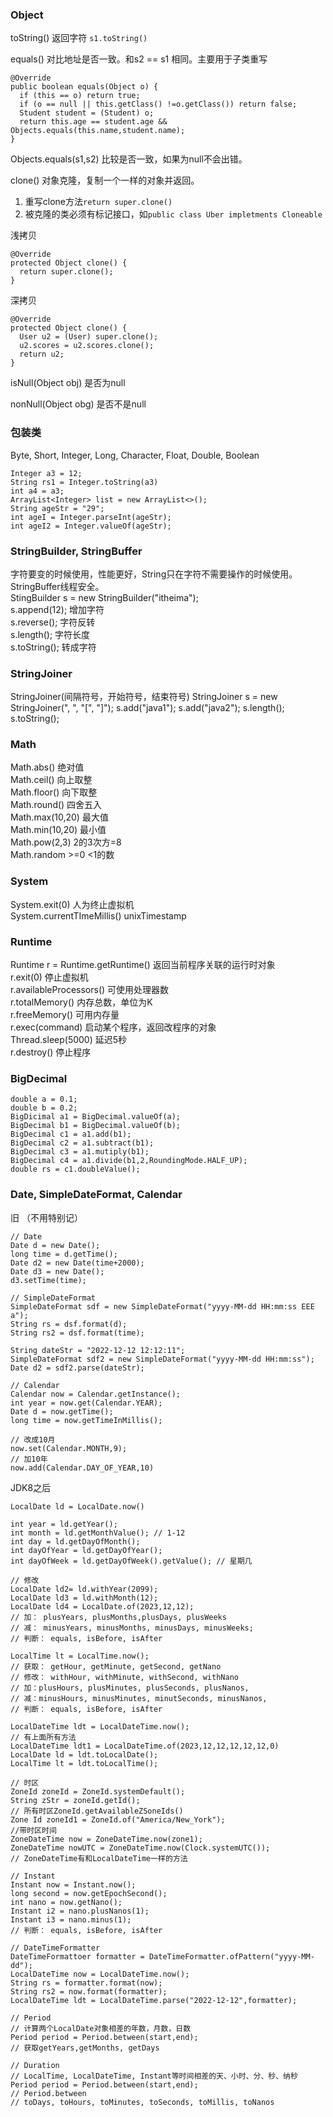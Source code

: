 ### Object

toString() 返回字符 `s1.toString()`

equals() 对比地址是否一致。和s2 == s1 相同。主要用于子类重写
```
@Override
public boolean equals(Object o) {
  if (this == o) return true;
  if (o == null || this.getClass() !=o.getClass()) return false;
  Student student = (Student) o;
  return this.age == student.age && Objects.equals(this.name,student.name);
}
```

Objects.equals(s1,s2) 比较是否一致，如果为null不会出错。

clone() 对象克隆，复制一个一样的对象并返回。

1. 重写clone方法`return super.clone()`  
2. 被克隆的类必须有标记接口，如`public class Uber impletments Cloneable`

浅拷贝
```
@Override
protected Object clone() {
  return super.clone();
}
```
深拷贝
```
@Override
protected Object clone() {
  User u2 = (User) super.clone();
  u2.scores = u2.scores.clone();
  return u2;
}
```

isNull(Object obj) 是否为null

nonNull(Object obg) 是否不是null

### 包装类
Byte, Short, Integer, Long, Character, Float, Double, Boolean
```
Integer a3 = 12;
String rs1 = Integer.toString(a3)
int a4 = a3;
ArrayList<Integer> list = new ArrayList<>();
String ageStr = "29";
int ageI = Integer.parseInt(ageStr);
int ageI2 = Integer.valueOf(ageStr);
```

### StringBuilder, StringBuffer
字符要变的时候使用，性能更好，String只在字符不需要操作的时候使用。 
StringBuffer线程安全。  
StingBuilder s = new StringBuilder("itheima");  
s.append(12); 增加字符  
s.reverse(); 字符反转  
s.length(); 字符长度  
s.toString(); 转成字符  

### StringJoiner
StringJoiner(间隔符号，开始符号，结束符号)
StringJoiner s = new StringJoiner(", ", "[", "]");
s.add("java1");
s.add("java2");
s.length();
s.toString();

### Math
Math.abs() 绝对值  
Math.ceil() 向上取整  
Math.floor() 向下取整  
Math.round() 四舍五入  
Math.max(10,20) 最大值  
Math.min(10,20) 最小值  
Math.pow(2,3) 2的3次方=8  
Math.random >=0 <1的数

### System
System.exit(0) 人为终止虚拟机  
System.currentTImeMillis() unixTimestamp  

### Runtime
Runtime r = Runtime.getRuntime() 返回当前程序关联的运行时对象  
r.exit(0) 停止虚拟机  
r.availableProcessors() 可使用处理器数  
r.totalMemory() 内存总数，单位为K  
r.freeMemory() 可用内存量  
r.exec(command) 启动某个程序，返回改程序的对象  
Thread.sleep(5000) 延迟5秒  
r.destroy() 停止程序  

### BigDecimal
```
double a = 0.1;
double b = 0.2;
BigDicimal a1 = BigDecimal.valueOf(a);
BigDecimal b1 = BigDecimal.valueOf(b);
BigDecimal c1 = a1.add(b1);
BigDecimal c2 = a1.subtract(b1);
BigDecimal c3 = a1.mutiply(b1);
BigDecimal c4 = a1.divide(b1,2,RoundingMode.HALF_UP);
double rs = c1.doubleValue();
```
### Date, SimpleDateFormat, Calendar
旧 （不用特别记）
```
// Date
Date d = new Date();  
long time = d.getTime();
Date d2 = new Date(time+2000);
Date d3 = new Date();
d3.setTime(time);

// SimpleDateFormat
SimpleDateFormat sdf = new SimpleDateFormat("yyyy-MM-dd HH:mm:ss EEE a");
String rs = dsf.format(d);
String rs2 = dsf.format(time);

String dateStr = "2022-12-12 12:12:11";
SimpleDateFormat sdf2 = new SimpleDateFormat("yyyy-MM-dd HH:mm:ss");
Date d2 = sdf2.parse(dateStr);

// Calendar
Calendar now = Calendar.getInstance();
int year = now.get(Calendar.YEAR);
Date d = now.getTime();
long time = now.getTimeInMillis();

// 改成10月
now.set(Calendar.MONTH,9);
// 加10年
now.add(Calendar.DAY_OF_YEAR,10)

```
JDK8之后
```
LocalDate ld = LocalDate.now()

int year = ld.getYear();
int month = ld.getMonthValue(); // 1-12
int day = ld.getDayOfMonth();
int dayOfYear = ld.getDayOfYear();
int dayOfWeek = ld.getDayOfWeek().getValue(); // 星期几

// 修改
LocalDate ld2= ld.withYear(2099);
LocalDate ld3 = ld.withMonth(12);
LocalDate ld4 = LocalDate.of(2023,12,12);
// 加： plusYears, plusMonths,plusDays, plusWeeks
// 减： minusYears, minusMonths, minusDays, minusWeeks;
// 判断： equals, isBefore, isAfter

LocalTime lt = LocalTime.now();
// 获取： getHour, getMinute, getSecond, getNano
// 修改： withHour, withMinute, withSecond, withNano
// 加：plusHours, plusMinutes, plusSeconds, plusNanos,
// 减：minusHours, minusMinutes, minutSeconds, minusNanos,
// 判断： equals, isBefore, isAfter

LocalDateTime ldt = LocalDateTime.now();
// 有上面所有方法
LocalDateTime ldt1 = LocalDateTime.of(2023,12,12,12,12,12,0)
LocalDate ld = ldt.toLocalDate();
LocalTime lt = ldt.toLocalTime();

// 时区
ZoneId zoneId = ZoneId.systemDefault();
String zStr = zoneId.getId();
// 所有时区ZoneId.getAvailableZSoneIds()
Zone Id zoneId1 = ZoneId.of("America/New_York");
//带时区时间
ZoneDateTime now = ZoneDateTime.now(zone1);
ZoneDateTime nowUTC = ZoneDateTime.now(Clock.systemUTC());
// ZoneDateTime有和LocalDateTime一样的方法

// Instant
Instant now = Instant.now();
long second = now.getEpochSecond();
int nano = now.getNano();
Instant i2 = nano.plusNanos(1);
Instant i3 = nano.minus(1);
// 判断： equals, isBefore, isAfter

// DateTimeFormatter
DateTimeFormattoer formatter = DateTimeFormatter.ofPattern("yyyy-MM-dd");
LocalDateTime now = LocalDateTime.now();
String rs = formatter.format(now);
String rs2 = now.format(formatter);
LocalDateTime ldt = LocalDateTime.parse("2022-12-12",formatter);

// Period
// 计算两个LocalDate对象相差的年数，月数，日数
Period period = Period.between(start,end);
// 获取getYears,getMonths, getDays

// Duration
// LocalTime, LocalDateTime, Instant等时间相差的天、小时、分、秒、纳秒
Period period = Period.between(start,end);
// Period.between
// toDays, toHours, toMinutes, toSeconds, toMillis, toNanos

```



